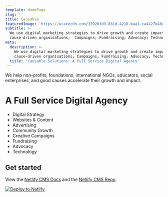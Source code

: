 ```yaml
---
template: HomePage
slug: ''
title: Causable
featuredImage: 'https://ucarecdn.com/159203d3-881d-4218-baa1-ca4427b48d0d/'
subtitle: >-
  We use digital marketing strategies to drive growth and create impact
  cause-driven organisations;  Campaigns; Fundraising; Advocacy; Technology..
meta:
  description: >-
    We use digital marketing strategies to drive growth and create impact
    cause-driven organisations; Campaigns; Fundraising; Advocacy; Technology..
  title: 'Causable Solutions: A Full Service Digital Agency'
---
```

We help non-profits, foundations, international NGOs, educators, social enterprises, and good causes accelerate their growth and impact.



# A Full Service Digital Agency

* Digital Strategy
* Websites & Content
* Advertising
* Community Growth
* Creative Campaigns
* Fundraising
* Advocacy
* Technology

## Get started

View the [Netlify CMS Docs](https://www.netlifycms.org/docs/) and the [Netlify CMS Repo](https://github.com/netlify/netlify-cms).

[![Deploy to Netlify](https://www.netlify.com/img/deploy/button.svg)](https://app.netlify.com/start/deploy?repository=https://github.com/thriveweb/yellowcake&stack=cms)
